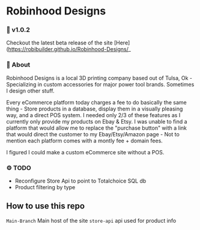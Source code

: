 # Robinhood Designs 

### 🚀 v1.0.2

Checkout the latest beta release of the site [Here](https://robibuilder.github.io/Robinhood-Designs/_

### 🏹 About

Robinhood Designs is a local 3D printing company based out of Tulsa, Ok - Specializing in custom accessories for major power tool brands.  Sometimes I design other stuff.

Every eCommerce platform today charges a fee to do basically the same thing - Store products in a database, display them in a visually pleasing way, and a direct POS system.  I needed only 2/3 of these features as I currently only provide my products on Ebay & Etsy.  I was unable to find a platform that would allow me to replace the "purchase button" with a link that would direct the customer to my Ebay/Etsy/Amazon page - Not to mention each platform comes with a montly fee + domain fees.

I figured I could make a custom eCommerce site without a POS.  

### ⚙️ TODO
- Reconfigure Store Api to point to Totalchoice SQL db
- Product filtering by type

## How to use this repo

`Main-Branch` Main host of the site
`store-api` api used for product info
